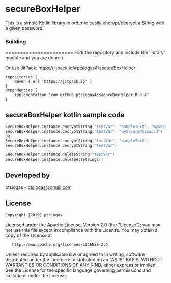 # secureBoxHelper
This is a simple Kotlin library in order to easily encrypt/decrypt a String with a given password.

### Building
=======================
Fork the repository and include the 'library' module and you are done :)

Or use JitPack: https://jitpack.io/#ptsiogas4/secureBoxHelper

```
repositories {
    maven { url 'https://jitpack.io' }
}
dependencies {
    implementation 'com.github.ptsiogas4:secureBoxHelper:0.0.4'
}
```

## secureBoxHelper kotlin sample code
```kotlin
SecureBoxHelper.instance.encryptString("testVar", "sampleText", "mySecurePassword")
SecureBoxHelper.instance.decryptString("testVar", "mySecurePassword")
OR
SecureBoxHelper.instance.encryptString("testVar", "sampleText")
SecureBoxHelper.instance.decryptString("testVar")

SecureBoxHelper.instance.deleteString("testVar")
SecureBoxHelper.instance.deleteAllStrings()
```

## Developed by
  ptsiogas - <a href='javascript:'>ptsiogas@gmail.com</a>

## License
	Copyright [2019] ptsiogas

   Licensed under the Apache License, Version 2.0 (the "License");
   you may not use this file except in compliance with the License.
   You may obtain a copy of the License at

       http://www.apache.org/licenses/LICENSE-2.0

   Unless required by applicable law or agreed to in writing, software
   distributed under the License is distributed on an "AS IS" BASIS,
   WITHOUT WARRANTIES OR CONDITIONS OF ANY KIND, either express or implied.
   See the License for the specific language governing permissions and
   limitations under the License.

